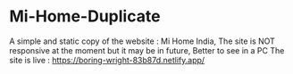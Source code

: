 # Mi-Home-Duplicate
A simple and static copy of the website : Mi Home India, 
The site is NOT responsive at the moment but it may be in future,
Better to see in a PC
The site is live :
https://boring-wright-83b87d.netlify.app/
